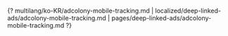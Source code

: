 {? multilang/ko-KR/adcolony-mobile-tracking.md | localized/deep-linked-ads/adcolony-mobile-tracking.md | pages/deep-linked-ads/adcolony-mobile-tracking.md ?}
